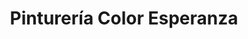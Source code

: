 ---
title: "Pinturería Color Esperanza"
url: /arrecifes/pintureria-color-esperanza/
shop: pintura
---